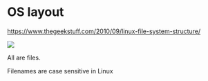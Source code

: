 # OS layout

https://www.thegeekstuff.com/2010/09/linux-file-system-structure/

![](https://static.thegeekstuff.com/wp-content/uploads/2010/11/filesystem-structure.png)


All are files.

Filenames are case sensitive in Linux

